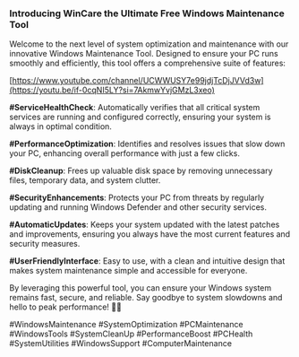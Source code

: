 ### Introducing WinCare the Ultimate Free Windows Maintenance Tool

Welcome to the next level of system optimization and maintenance with our innovative Windows Maintenance Tool. Designed to ensure your PC runs smoothly and efficiently, this tool offers a comprehensive suite of features:

[https://www.youtube.com/channel/UCWWUSY7e99jdjTcDjJVVd3w](https://youtu.be/if-0cqNI5LY?si=7AkmwYvjGMzL3xeo)

**#ServiceHealthCheck**: Automatically verifies that all critical system services are running and configured correctly, ensuring your system is always in optimal condition.

**#PerformanceOptimization**: Identifies and resolves issues that slow down your PC, enhancing overall performance with just a few clicks.

**#DiskCleanup**: Frees up valuable disk space by removing unnecessary files, temporary data, and system clutter.

**#SecurityEnhancements**: Protects your PC from threats by regularly updating and running Windows Defender and other security services.

**#AutomaticUpdates**: Keeps your system updated with the latest patches and improvements, ensuring you always have the most current features and security measures.

**#UserFriendlyInterface**: Easy to use, with a clean and intuitive design that makes system maintenance simple and accessible for everyone.

By leveraging this powerful tool, you can ensure your Windows system remains fast, secure, and reliable. Say goodbye to system slowdowns and hello to peak performance! 💪✨

#WindowsMaintenance #SystemOptimization #PCMaintenance #WindowsTools #SystemCleanUp #PerformanceBoost #PCHealth #SystemUtilities #WindowsSupport #ComputerMaintenance
